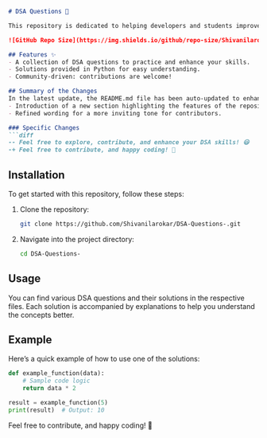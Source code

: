 ```markdown
# DSA Questions 🚀

This repository is dedicated to helping developers and students improve their skills in Data Structures and Algorithms (DSA) through a collection of curated questions and solutions.

![GitHub Repo Size](https://img.shields.io/github/repo-size/Shivanilarokar/DSA-Questions-) ![Contributors](https://img.shields.io/github/contributors/Shivanilarokar/DSA-Questions-) ![Issues](https://img.shields.io/github/issues/Shivanilarokar/DSA-Questions-)

## Features ✨
- A collection of DSA questions to practice and enhance your skills.
- Solutions provided in Python for easy understanding.
- Community-driven: contributions are welcome!

## Summary of the Changes
In the latest update, the README.md file has been auto-updated to enhance clarity and engagement with users. Key changes include:
- Introduction of a new section highlighting the features of the repository to better inform users.
- Refined wording for a more inviting tone for contributors.

### Specific Changes
```diff
-- Feel free to explore, contribute, and enhance your DSA skills! 😃
-+ Feel free to contribute, and happy coding! 🎉
```

## Installation
To get started with this repository, follow these steps:

1. Clone the repository:
   ```bash
   git clone https://github.com/Shivanilarokar/DSA-Questions-.git
   ```
2. Navigate into the project directory:
   ```bash
   cd DSA-Questions-
   ```

## Usage
You can find various DSA questions and their solutions in the respective files. Each solution is accompanied by explanations to help you understand the concepts better.

## Example
Here’s a quick example of how to use one of the solutions:
```python
def example_function(data):
    # Sample code logic
    return data * 2

result = example_function(5)
print(result)  # Output: 10
```

Feel free to contribute, and happy coding! 🎉
```